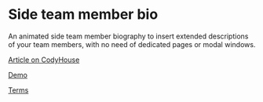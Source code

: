 
Side team member bio
=========

An animated side team member biography to insert extended descriptions of your team members, with no need of dedicated pages or modal windows.

[Article on CodyHouse](http://codyhouse.co/gem/side-team-member-bio/)

[Demo](http://codyhouse.co/demo/side-team-member-bio/)
 
[Terms](http://codyhouse.co/terms/)

